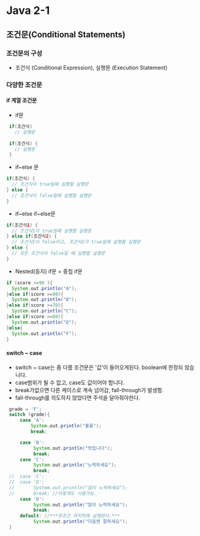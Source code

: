 # Java 2-1
## 조건문(Conditional Statements)
### 조건문의 구성
 * 조건식 (Conditional Expression), 실행문 (Execution Statement)
### 다양한 조건문
#### if 계열 조건문
 * if문
 ````groovy
  if(조건식)
    // 실행문
  
  if(조건식) {
    // 실행문
  }
 ````
 * if~else 문
 ````groovy
 if(조건식) {
   // 조건식이 true일때 실행할 실행문
 } else {
   // 조건식이 false일때 실행할 실행문
 }
 ````
 * if~else if~else문
 ````groovy
 if(조건식1) {
   // 조건식1이 true일때 실행할 실행문
 } else if(조건식2) {
   // 조건식1이 false이고, 조건식2가 true일때 실행할 실행문
 } else {
   // 모든 조건식이 false일 때 실행할 실행문
 }
 ````
 * Nested(둥지) if문 = 중첩 if문
 ````groovy
if (score >=90 ){
   System.out.println("A");
}else if(score >=80){
   System.out.println("B");
}else if(score >=70){
   System.out.println("C");
}else if(score >=60){
   System.out.println("D");
}else{
   System.out.println("F");
}
 ````
#### switch ~ case
 * switch ~ case는 좀 다름 조건문은 '값'이 들어오게된다. boolean에 한정되 않습니다.
 * case범위가 될 수 없고, case도 값이어야 합니다.
 * break가없으면 다른 케이스로 계속 넘어감, fall-through가 발생함.
 * fall-through를 의도하지 않았다면 주석을 달아줘야한다.
 ````groovy
  grade = 'F';
  switch (grade){
      case 'A':
          System.out.println("훌륭");
          break;
 
      case 'B':
           System.out.println("멋집니다");
           break;
      case 'C':
           System.out.println("노력하세요");
           break;
  //  case 'C':
  //  case 'D':
  //       System.out.println("많이 노력하세요");
  //       break; //이렇게도 사용가능.
      case 'D':
           System.out.println("많이 노력하세요");
           break;
      default: //***무조건 마지막에 실행된다.***
           System.out.println("다음엔 잘하세요");
  }
 ```` 


